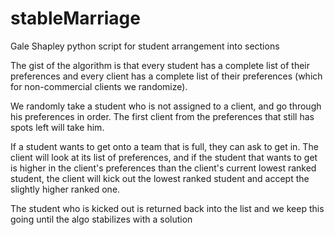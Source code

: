 # stableMarriage
Gale Shapley python script for student arrangement into sections

The gist of the algorithm is that every student has a complete list of their preferences and every client has a complete list of their preferences (which for non-commercial clients we randomize).

We randomly take a student who is not assigned to a client, and go through his preferences in order. The first client from the preferences that still has spots left will take him.

If a student wants to get onto a team that is full, they can ask to get in. The client will look at its list of preferences, and if the student that wants to get is higher in the client's preferences than the client's current lowest ranked student, the client will kick out the lowest ranked student and accept the slightly higher ranked one.

The student who is kicked out is returned back into the list and we keep this going until the algo stabilizes with a solution